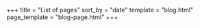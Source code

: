 +++
title = "List of pages"
sort_by = "date"
template = "blog.html"
page_template = "blog-page.html"
+++
